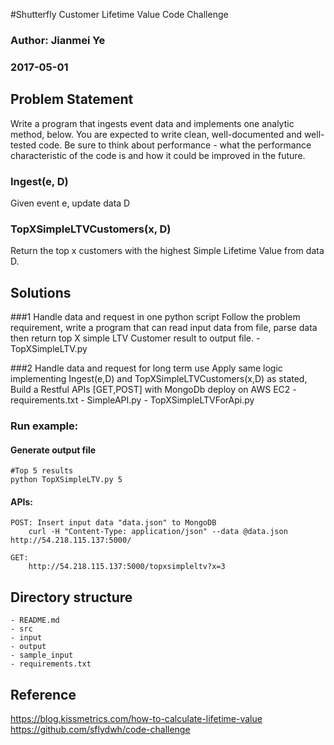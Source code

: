 #Shutterfly Customer Lifetime Value Code Challenge

### Author: Jianmei Ye
### 2017-05-01


## Problem Statement

Write a program that ingests event data and implements one analytic method, below. You are expected to write clean, well-documented and well-tested code. Be sure to think about performance - what the performance characteristic of the code is and how it could be improved in the future.

### Ingest(e, D)
Given event e, update data D

### TopXSimpleLTVCustomers(x, D)
Return the top x customers with the highest Simple Lifetime Value from data D. 


## Solutions

###1 Handle data and request in one python script
     Follow the problem requirement,
     write a program that can read input data from file, 
     parse data then return top X simple LTV Customer result to output file.
     - TopXSimpleLTV.py
     
###2 Handle data and request for long term use
    Apply same logic implementing Ingest(e,D) and TopXSimpleLTVCustomers(x,D) as stated,
    Build a Restful APIs [GET,POST] with MongoDb deploy on AWS EC2
     - requirements.txt
     - SimpleAPI.py
     - TopXSimpleLTVForApi.py
  
### Run example:
#### Generate output file
    #Top 5 results
    python TopXSimpleLTV.py 5
#### APIs:
    POST: Insert input data "data.json" to MongoDB 
        curl -H "Content-Type: application/json" --data @data.json http://54.218.115.137:5000/

    GET:
        http://54.218.115.137:5000/topxsimpleltv?x=3
    
     
     
## Directory structure

```
- README.md
- src 
- input 
- output 
- sample_input 
- requirements.txt
```

## Reference
https://blog.kissmetrics.com/how-to-calculate-lifetime-value
https://github.com/sflydwh/code-challenge




